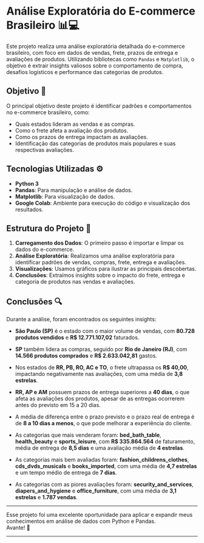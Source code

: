 # Análise Exploratória do E-commerce Brasileiro 📊💻

Este projeto realiza uma análise exploratória detalhada do e-commerce brasileiro, com foco em dados de vendas, frete, prazos de entrega e avaliações de produtos. Utilizando bibliotecas como `Pandas` e `Matplotlib`, o objetivo é extrair insights valiosos sobre o comportamento de compra, desafios logísticos e performance das categorias de produtos.

## Objetivo 🎯

O principal objetivo deste projeto é identificar padrões e comportamentos no e-commerce brasileiro, como:

- Quais estados lideram as vendas e as compras.
- Como o frete afeta a avaliação dos produtos.
- Como os prazos de entrega impactam as avaliações.
- Identificação das categorias de produtos mais populares e suas respectivas avaliações.

## Tecnologias Utilizadas ⚙️

- **Python 3**
- **Pandas**: Para manipulação e análise de dados.
- **Matplotlib**: Para visualização de dados.
- **Google Colab**: Ambiente para execução do código e visualização dos resultados.

## Estrutura do Projeto 📂

1. **Carregamento dos Dados**: O primeiro passo é importar e limpar os dados do e-commerce.
2. **Análise Exploratória**: Realizamos uma análise exploratória para identificar padrões de vendas, compras, frete, entrega e avaliações.
3. **Visualizações**: Usamos gráficos para ilustrar as principais descobertas.
4. **Conclusões**: Extraímos insights sobre o impacto do frete, entrega e categoria de produtos nas vendas e avaliações.

## Conclusões 🔍

Durante a análise, foram encontrados os seguintes insights:

- **São Paulo (SP)** é o estado com o maior volume de vendas, com **80.728 produtos vendidos** e **R$ 12.771.107,02** faturados.
  
- **SP** também lidera as compras, seguido por **Rio de Janeiro (RJ)**, com **14.566 produtos comprados** e **R$ 2.633.042,81** gastos.

- Nos estados de **RR, PB, RO, AC e TO**, o frete ultrapassa os **R$ 40,00**, impactando negativamente nas avaliações, com uma média de **3,8 estrelas**.

- **RR, AP e AM** possuem prazos de entrega superiores a **40 dias**, o que afeta as avaliações dos produtos, apesar de as entregas ocorrerem antes do previsto em 15 a 20 dias.

- A média de diferença entre o prazo previsto e o prazo real de entrega é de **8 a 10 dias a menos**, o que pode melhorar a experiência do cliente.

- As categorias que mais venderam foram: **bed_bath_table**, **health_beauty** e **sports_leisure**, com **R$ 335.864.564** de faturamento, média de entrega de **8,5 dias** e uma avaliação média de **4 estrelas**.

- As categorias mais bem avaliadas foram: **fashion_childrens_clothes**, **cds_dvds_musicals** e **books_imported**, com uma média de **4,7 estrelas** e um tempo médio de entrega de **7 dias**.

- As categorias com as piores avaliações foram: **security_and_services**, **diapers_and_hygiene** e **office_furniture**, com uma média de **3,1 estrelas** e **1.787 vendas**.

---

Esse projeto foi uma excelente oportunidade para aplicar e expandir meus conhecimentos em análise de dados com Python e Pandas. <br>
Avante! 🚀

---
